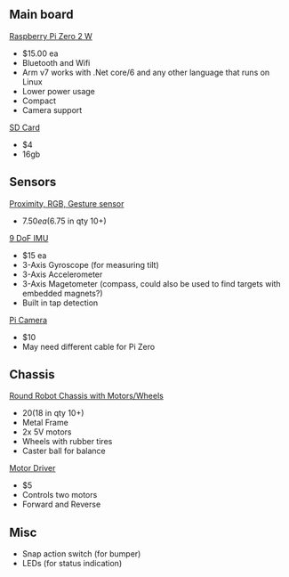 ## Main board
[Raspberry Pi Zero 2 W](https://www.microcenter.com/product/643085/pizero2w?src=raspberrypi)
- $15.00 ea
- Bluetooth and Wifi
- Arm v7 works with .Net core/6 and any other language that runs on Linux
- Lower power usage
- Compact
- Camera support

[SD Card](https://www.microcenter.com/product/486146/micro-center-16gb-microsdhc-card-class-10-flash-memory-card-with-adapter)
- $4
- 16gb

## Sensors

[Proximity, RGB, Gesture sensor](https://www.adafruit.com/product/3595)
  - $7.50 ea ($6.75 in qty 10+)

[9 DoF IMU](https://www.adafruit.com/product/4517)
  - $15 ea
  - 3-Axis Gyroscope (for measuring tilt)
  - 3-Axis Accelerometer
  - 3-Axis Magetometer (compass, could also be used to find targets with embedded magnets?)
  - Built in tap detection

[Pi Camera](https://www.microcenter.com/product/615104/inland-1080p-mini-camera-for-raspberry-pi)
 - $10
 - May need different cable for Pi Zero

## Chassis
[Round Robot Chassis with Motors/Wheels](https://www.adafruit.com/product/3216)
 - $20 ($18 in qty 10+)
 - Metal Frame
 - 2x 5V motors
 - Wheels with rubber tires
 - Caster ball for balance

[Motor Driver](https://www.adafruit.com/product/2448)
 - $5
 - Controls two motors
 - Forward and Reverse

## Misc
 - Snap action switch (for bumper)
 - LEDs (for status indication)